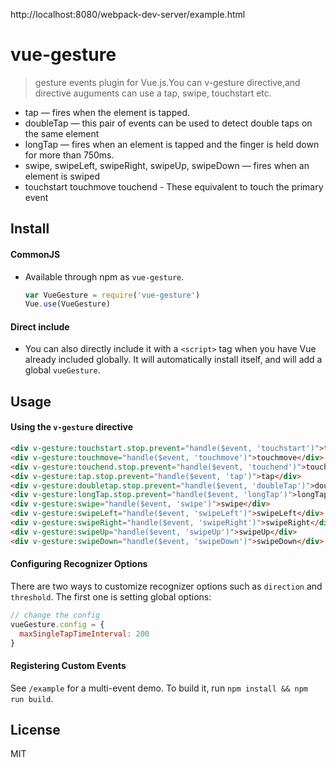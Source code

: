 http://localhost:8080/webpack-dev-server/example.html

# vue-gesture

> gesture events plugin for Vue.js.You can v-gesture directive,and directive auguments can use a tap, swipe, touchstart etc.
- tap — fires when the element is tapped.
- doubleTap — this pair of events can be used to detect double taps on the same element
- longTap — fires when an element is tapped and the finger is held down for more than 750ms.
- swipe, swipeLeft, swipeRight, swipeUp, swipeDown — fires when an element is swiped 
- touchstart touchmove touchend - These equivalent to touch the primary event


## Install

#### CommonJS

- Available through npm as `vue-gesture`.

  ``` js
  var VueGesture = require('vue-gesture')
  Vue.use(VueGesture)
  ```

#### Direct include

- You can also directly include it with a `<script>` tag when you have Vue already included globally. It will automatically install itself, and will add a global `vueGesture`.

## Usage

#### Using the `v-gesture` directive

``` html
<div v-gesture:touchstart.stop.prevent="handle($event, 'touchstart')">touchstart</div>
<div v-gesture:touchmove="handle($event, 'touchmove')">touchmove</div>
<div v-gesture:touchend.stop.prevent="handle($event, 'touchend')">touchend</div>
<div v-gesture:tap.stop.prevent="handle($event, 'tap')">tap</div>
<div v-gesture:doubletap.stop.prevent="handle($event, 'doubleTap')">doubleTap</div>
<div v-gesture:longTap.stop.prevent="handle($event, 'longTap')">longTap</div>
<div v-gesture:swipe="handle($event, 'swipe')">swipe</div>
<div v-gesture:swipeLeft="handle($event, 'swipeLeft')">swipeLeft</div>
<div v-gesture:swipeRight="handle($event, 'swipeRight')">swipeRight</div>
<div v-gesture:swipeUp="handle($event, 'swipeUp')">swipeUp</div>
<div v-gesture:swipeDown="handle($event, 'swipeDown')">swipeDown</div>
```

#### Configuring Recognizer Options

There are two ways to customize recognizer options such as `direction` and `threshold`. The first one is setting global options:

``` js
// change the config
vueGesture.config = {
  maxSingleTapTimeInterval: 200
}
```
#### Registering Custom Events

See `/example` for a multi-event demo. To build it, run `npm install && npm run build`.

## License

MIT

